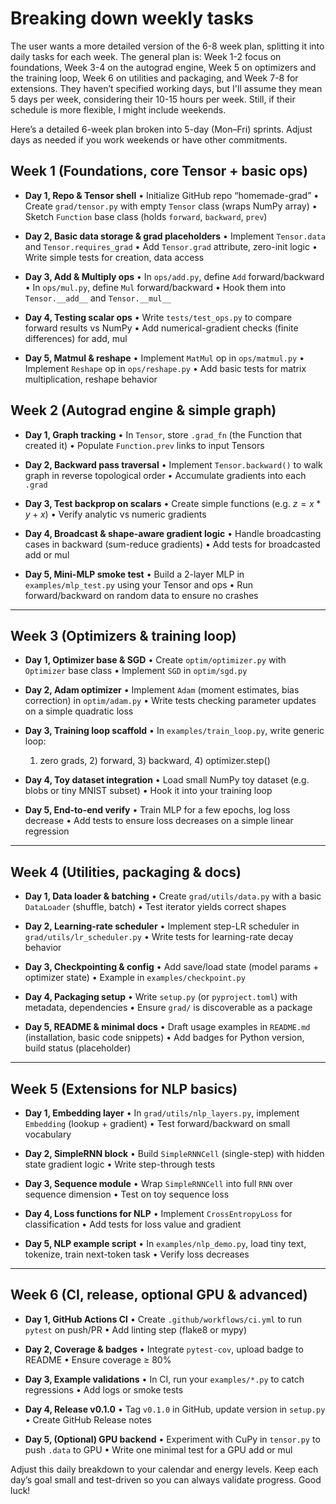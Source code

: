 # Breaking down weekly tasks

The user wants a more detailed version of the 6-8 week plan, splitting it into daily tasks for each week. The general plan is: Week 1-2 focus on foundations, Week 3-4 on the autograd engine, Week 5 on optimizers and the training loop, Week 6 on utilities and packaging, and Week 7-8 for extensions. They haven’t specified working days, but I'll assume they mean 5 days per week, considering their 10-15 hours per week. Still, if their schedule is more flexible, I might include weekends.

Here’s a detailed 6-week plan broken into 5-day (Mon–Fri) sprints. Adjust days as needed if you work weekends or have other commitments.

## Week 1 (Foundations, core Tensor + basic ops)

* **Day 1, Repo & Tensor shell**
  • Initialize GitHub repo “homemade-grad”
  • Create `grad/tensor.py` with empty `Tensor` class (wraps NumPy array)
  • Sketch `Function` base class (holds `forward`, `backward`, `prev`)

* **Day 2, Basic data storage & grad placeholders**
  • Implement `Tensor.data` and `Tensor.requires_grad`
  • Add `Tensor.grad` attribute, zero-init logic
  • Write simple tests for creation, data access

* **Day 3, Add & Multiply ops**
  • In `ops/add.py`, define `Add` forward/backward
  • In `ops/mul.py`, define `Mul` forward/backward
  • Hook them into `Tensor.__add__` and `Tensor.__mul__`

* **Day 4, Testing scalar ops**
  • Write `tests/test_ops.py` to compare forward results vs NumPy
  • Add numerical-gradient checks (finite differences) for add, mul

* **Day 5, Matmul & reshape**
  • Implement `MatMul` op in `ops/matmul.py`
  • Implement `Reshape` op in `ops/reshape.py`
  • Add basic tests for matrix multiplication, reshape behavior

## Week 2 (Autograd engine & simple graph)

* **Day 1, Graph tracking**
  • In `Tensor`, store `.grad_fn` (the Function that created it)
  • Populate `Function.prev` links to input Tensors

* **Day 2, Backward pass traversal**
  • Implement `Tensor.backward()` to walk graph in reverse topological order
  • Accumulate gradients into each `.grad`

* **Day 3, Test backprop on scalars**
  • Create simple functions (e.g. $z = x*y + x$)
  • Verify analytic vs numeric gradients

* **Day 4, Broadcast & shape-aware gradient logic**
  • Handle broadcasting cases in backward (sum-reduce gradients)
  • Add tests for broadcasted add or mul

* **Day 5, Mini-MLP smoke test**
  • Build a 2-layer MLP in `examples/mlp_test.py` using your Tensor and ops
  • Run forward/backward on random data to ensure no crashes

---

## Week 3 (Optimizers & training loop)

* **Day 1, Optimizer base & SGD**
  • Create `optim/optimizer.py` with `Optimizer` base class
  • Implement `SGD` in `optim/sgd.py`

* **Day 2, Adam optimizer**
  • Implement `Adam` (moment estimates, bias correction) in `optim/adam.py`
  • Write tests checking parameter updates on a simple quadratic loss

* **Day 3, Training loop scaffold**
  • In `examples/train_loop.py`, write generic loop:

  1. zero grads, 2) forward, 3) backward, 4) optimizer.step()

* **Day 4, Toy dataset integration**
  • Load small NumPy toy dataset (e.g. blobs or tiny MNIST subset)
  • Hook it into your training loop

* **Day 5, End-to-end verify**
  • Train MLP for a few epochs, log loss decrease
  • Add tests to ensure loss decreases on a simple linear regression

---

## Week 4 (Utilities, packaging & docs)

* **Day 1, Data loader & batching**
  • Create `grad/utils/data.py` with a basic `DataLoader` (shuffle, batch)
  • Test iterator yields correct shapes

* **Day 2, Learning-rate scheduler**
  • Implement step-LR scheduler in `grad/utils/lr_scheduler.py`
  • Write tests for learning-rate decay behavior

* **Day 3, Checkpointing & config**
  • Add save/load state (model params + optimizer state)
  • Example in `examples/checkpoint.py`

* **Day 4, Packaging setup**
  • Write `setup.py` (or `pyproject.toml`) with metadata, dependencies
  • Ensure `grad/` is discoverable as a package

* **Day 5, README & minimal docs**
  • Draft usage examples in `README.md` (installation, basic code snippets)
  • Add badges for Python version, build status (placeholder)

---

## Week 5 (Extensions for NLP basics)

* **Day 1, Embedding layer**
  • In `grad/utils/nlp_layers.py`, implement `Embedding` (lookup + gradient)
  • Test forward/backward on small vocabulary

* **Day 2, SimpleRNN block**
  • Build `SimpleRNNCell` (single-step) with hidden state gradient logic
  • Write step-through tests

* **Day 3, Sequence module**
  • Wrap `SimpleRNNCell` into full `RNN` over sequence dimension
  • Test on toy sequence loss

* **Day 4, Loss functions for NLP**
  • Implement `CrossEntropyLoss` for classification
  • Add tests for loss value and gradient

* **Day 5, NLP example script**
  • In `examples/nlp_demo.py`, load tiny text, tokenize, train next-token task
  • Verify loss decreases

---

## Week 6 (CI, release, optional GPU & advanced)

* **Day 1, GitHub Actions CI**
  • Create `.github/workflows/ci.yml` to run `pytest` on push/PR
  • Add linting step (flake8 or mypy)

* **Day 2, Coverage & badges**
  • Integrate `pytest-cov`, upload badge to README
  • Ensure coverage ≥ 80%

* **Day 3, Example validations**
  • In CI, run your `examples/*.py` to catch regressions
  • Add logs or smoke tests

* **Day 4, Release v0.1.0**
  • Tag `v0.1.0` in GitHub, update version in `setup.py`
  • Create GitHub Release notes

* **Day 5, (Optional) GPU backend**
  • Experiment with CuPy in `tensor.py` to push `.data` to GPU
  • Write one minimal test for a GPU add or mul

Adjust this daily breakdown to your calendar and energy levels. Keep each day’s goal small and test-driven so you can always validate progress. Good luck!
